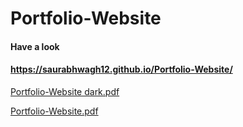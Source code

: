 # Portfolio-Website
#### Have a look 
#### https://saurabhwagh12.github.io/Portfolio-Website/


[Portfolio-Website dark.pdf](https://github.com/saurabhWagh12/Portfolio-Website/files/9713285/Portfolio-Website.dark.pdf)


[Portfolio-Website.pdf](https://github.com/saurabhWagh12/Portfolio-Website/files/9713289/Portfolio-Website.pdf)
